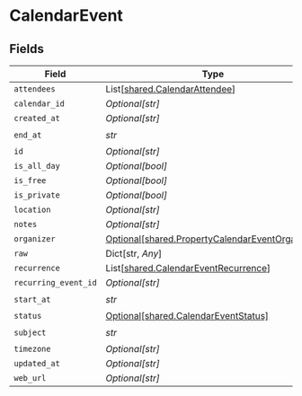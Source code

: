 # CalendarEvent


## Fields

| Field                                                                                                    | Type                                                                                                     | Required                                                                                                 | Description                                                                                              |
| -------------------------------------------------------------------------------------------------------- | -------------------------------------------------------------------------------------------------------- | -------------------------------------------------------------------------------------------------------- | -------------------------------------------------------------------------------------------------------- |
| `attendees`                                                                                              | List[[shared.CalendarAttendee](../../models/shared/calendarattendee.md)]                                 | :heavy_minus_sign:                                                                                       | N/A                                                                                                      |
| `calendar_id`                                                                                            | *Optional[str]*                                                                                          | :heavy_minus_sign:                                                                                       | N/A                                                                                                      |
| `created_at`                                                                                             | *Optional[str]*                                                                                          | :heavy_minus_sign:                                                                                       | N/A                                                                                                      |
| `end_at`                                                                                                 | *str*                                                                                                    | :heavy_check_mark:                                                                                       | N/A                                                                                                      |
| `id`                                                                                                     | *Optional[str]*                                                                                          | :heavy_minus_sign:                                                                                       | N/A                                                                                                      |
| `is_all_day`                                                                                             | *Optional[bool]*                                                                                         | :heavy_minus_sign:                                                                                       | N/A                                                                                                      |
| `is_free`                                                                                                | *Optional[bool]*                                                                                         | :heavy_minus_sign:                                                                                       | N/A                                                                                                      |
| `is_private`                                                                                             | *Optional[bool]*                                                                                         | :heavy_minus_sign:                                                                                       | N/A                                                                                                      |
| `location`                                                                                               | *Optional[str]*                                                                                          | :heavy_minus_sign:                                                                                       | N/A                                                                                                      |
| `notes`                                                                                                  | *Optional[str]*                                                                                          | :heavy_minus_sign:                                                                                       | N/A                                                                                                      |
| `organizer`                                                                                              | [Optional[shared.PropertyCalendarEventOrganizer]](../../models/shared/propertycalendareventorganizer.md) | :heavy_minus_sign:                                                                                       | N/A                                                                                                      |
| `raw`                                                                                                    | Dict[str, *Any*]                                                                                         | :heavy_minus_sign:                                                                                       | N/A                                                                                                      |
| `recurrence`                                                                                             | List[[shared.CalendarEventRecurrence](../../models/shared/calendareventrecurrence.md)]                   | :heavy_minus_sign:                                                                                       | N/A                                                                                                      |
| `recurring_event_id`                                                                                     | *Optional[str]*                                                                                          | :heavy_minus_sign:                                                                                       | N/A                                                                                                      |
| `start_at`                                                                                               | *str*                                                                                                    | :heavy_check_mark:                                                                                       | N/A                                                                                                      |
| `status`                                                                                                 | [Optional[shared.CalendarEventStatus]](../../models/shared/calendareventstatus.md)                       | :heavy_minus_sign:                                                                                       | N/A                                                                                                      |
| `subject`                                                                                                | *str*                                                                                                    | :heavy_check_mark:                                                                                       | N/A                                                                                                      |
| `timezone`                                                                                               | *Optional[str]*                                                                                          | :heavy_minus_sign:                                                                                       | N/A                                                                                                      |
| `updated_at`                                                                                             | *Optional[str]*                                                                                          | :heavy_minus_sign:                                                                                       | N/A                                                                                                      |
| `web_url`                                                                                                | *Optional[str]*                                                                                          | :heavy_minus_sign:                                                                                       | N/A                                                                                                      |